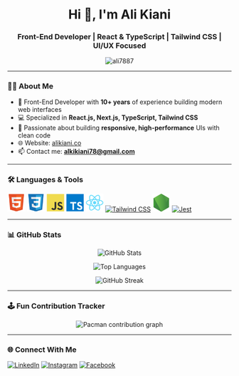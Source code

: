 <h1 align="center">Hi 👋, I'm Ali Kiani</h1>
<h3 align="center">Front-End Developer | React & TypeScript | Tailwind CSS | UI/UX Focused</h3>

<p align="center">
  <img src="https://komarev.com/ghpvc/?username=ali7887&label=Profile%20views&color=0e75b6&style=flat" alt="ali7887" />
</p>

---

### 👨‍💻 About Me

- 🎯 Front-End Developer with **10+ years** of experience building modern web interfaces  
- 💻 Specialized in **React.js, Next.js, TypeScript, Tailwind CSS**  
- 🚀 Passionate about building **responsive, high-performance** UIs with clean code  
- 🌐 Website: [alikiani.co](https://alikiani.co)  
- 📫 Contact me: **alkikiani78@gmail.com**  

---

### 🛠️ Languages & Tools

<p align="left">
  <a href="https://www.w3schools.com/html/" target="_blank"><img src="https://raw.githubusercontent.com/devicons/devicon/master/icons/html5/html5-original.svg" alt="HTML5" width="40" height="40"/></a>
  <a href="https://www.w3schools.com/css/" target="_blank"><img src="https://raw.githubusercontent.com/devicons/devicon/master/icons/css3/css3-original.svg" alt="CSS3" width="40" height="40"/></a>
  <a href="https://developer.mozilla.org/en-US/docs/Web/JavaScript" target="_blank"><img src="https://raw.githubusercontent.com/devicons/devicon/master/icons/javascript/javascript-original.svg" alt="JavaScript" width="40" height="40"/></a>
  <a href="https://www.typescriptlang.org/" target="_blank"><img src="https://raw.githubusercontent.com/devicons/devicon/master/icons/typescript/typescript-original.svg" alt="TypeScript" width="40" height="40"/></a>
  <a href="https://reactjs.org/" target="_blank"><img src="https://raw.githubusercontent.com/devicons/devicon/master/icons/react/react-original.svg" alt="React" width="40" height="40"/></a>
  <a href="https://tailwindcss.com/" target="_blank"><img src="https://www.vectorlogo.zone/logos/tailwindcss/tailwindcss-icon.svg" alt="Tailwind CSS" width="40" height="40"/></a>
  <a href="https://nodejs.org" target="_blank"><img src="https://raw.githubusercontent.com/devicons/devicon/master/icons/nodejs/nodejs-original.svg" alt="Node.js" width="40" height="40"/></a>
  <a href="https://jestjs.io" target="_blank"><img src="https://www.vectorlogo.zone/logos/jestjsio/jestjsio-icon.svg" alt="Jest" width="40" height="40"/></a>
</p>

---

### 📊 GitHub Stats

<p align="center">
  <img src="https://github-readme-stats.vercel.app/api?username=ali7887&show_icons=true&theme=default" alt="GitHub Stats" />
</p>

<p align="center">
  <img src="https://github-readme-stats.vercel.app/api/top-langs?username=ali7887&show_icons=true&locale=en&layout=compact" alt="Top Languages" />
</p>

<p align="center">
  <img src="https://github-readme-streak-stats.herokuapp.com/?user=ali7887" alt="GitHub Streak" />
</p>

---

### 🕹️ Fun Contribution Tracker

<p align="center">
  <picture>
    <source media="(prefers-color-scheme: dark)" srcset="https://raw.githubusercontent.com/ali7887/ali7887/output/pacman-contribution-graph-dark.svg">
    <source media="(prefers-color-scheme: light)" srcset="https://raw.githubusercontent.com/ali7887/ali7887/output/pacman-contribution-graph.svg">
    <img alt="Pacman contribution graph" src="https://raw.githubusercontent.com/ali7887/ali7887/output/pacman-contribution-graph.svg">
  </picture>
</p>


---

### 🌐 Connect With Me

<p align="left">
  <a href="https://linkedin.com/in/alikiani78" target="blank"><img src="https://cdn.jsdelivr.net/gh/devicons/devicon/icons/linkedin/linkedin-original.svg" alt="LinkedIn" width="30" height="30" /></a>
  <a href="https://instagram.com/alikiani7887" target="blank"><img src="https://cdn.jsdelivr.net/gh/devicons/devicon/icons/instagram/instagram-original.svg" alt="Instagram" width="30" height="30" /></a>
  <a href="https://fb.com/ali.kiani.73" target="blank"><img src="https://cdn.jsdelivr.net/gh/devicons/devicon/icons/facebook/facebook-original.svg" alt="Facebook" width="30" height="30" /></a>
</p>
